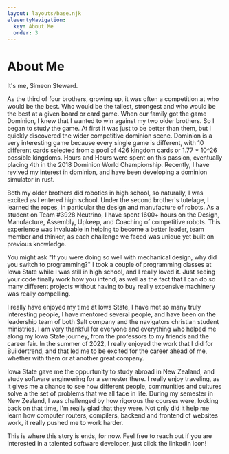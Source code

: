 ```yaml
---
layout: layouts/base.njk
eleventyNavigation:
  key: About Me
  order: 3
---
```

# About Me

It's me, Simeon Steward.

As the third of four brothers, growing up, it was often a competition at who would be the best. Who would be the tallest, strongest and who would be the best at a given board or card game. When our family got the game Dominion, I knew that I wanted to win against my two older brothers. So I began to study the game. At first it was just to be better than them, but I quickly discovered the wider competitive dominion scene. Dominion is a very interesting game because every single game is different, with 10 different cards selected from a pool of 426 kingdom cards or 1.77 * 10^26 possible kingdoms. Hours and Hours were spent on this passion, eventually placing 4th in the 2018 Dominion World Championship. Recently, I have revived my interest in dominion, and have been developing a dominion simulator in rust.

Both my older brothers did robotics in high school, so naturally, I was excited as I entered high school. Under the second brother's tutelage, I learned the ropes, in particular the design and manufacture of robots. As a student on Team #3928 Neutrino, I have spent 1600+ hours on the Design, Manufacture, Assembly, Upkeep, and Coaching of competitive robots. This experience was invaluable in helping to become a better leader, team member and thinker, as each challenge we faced was unique yet built on previous knowledge.

You might ask "If you were doing so well with mechanical design, why did you switch to programming?" I took a couple of programming classes at Iowa State while I was still in high school, and I really loved it. Just seeing your code finally work how you intend, as well as the fact that I can do so many different projects without having to buy really expensive machinery was really compelling.

I really have enjoyed my time at Iowa State, I have met so many truly interesting people, I have mentored several people, and have been on the leadership team of both Salt company and the navigators christian student ministries. I am very thankful for everyone and everything who helped me along my Iowa State journey, from the professors to my friends and the career fair. In the summer of 2022, I really enjoyed the work that I did for Buildertrend, and that led me to be excited for the career ahead of me, whether with them or at another great company.

Iowa State gave me the oppurtunity to study abroad in New Zealand, and study software engineering for a semester there. I really enjoy traveling, as it gives me a chance to see how different people, communities and cultures solve a the set of problems that we all face in life. During my semester in New Zealand, I was challenged by how rigorous the courses were, looking back on that time, I'm really glad that they were. Not only did it help me learn how computer routers, compilers, backend and frontend of websites work, it really pushed me to work harder.

This is where this story is ends, for now. Feel free to reach out if you are interested in a talented software developer, just click the linkedin icon!